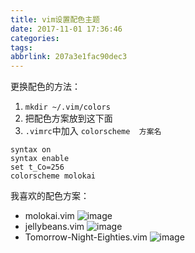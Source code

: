 ```yaml
---
title: vim设置配色主题
date: 2017-11-01 17:36:46
categories:
tags:
abbrlink: 207a3e1fac90dec3
---
```


更换配色的方法：
1. `mkdir ~/.vim/colors`
1. 把配色方案放到这下面
1. `.vimrc`中加入 `colorscheme  方案名`
```vim
syntax on
syntax enable
set t_Co=256
colorscheme molokai
```

我喜欢的配色方案：

* molokai.vim
![image](http://oxnimkw03.bkt.clouddn.com/vim-molokai.png)
* jellybeans.vim
![image](http://oxnimkw03.bkt.clouddn.com/vim-jellybeans.png)
* Tomorrow-Night-Eighties.vim
![image](http://oxnimkw03.bkt.clouddn.com/vim-Tomorrow-Night-Eighties.png)

